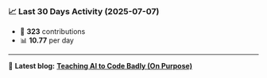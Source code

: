 <!--START_STATS-->
### 📈 Last 30 Days Activity (2025-07-07)  
- 🧮 **323** contributions  
- 📊 **10.77** per day
---
📝 **Latest blog:** [**Teaching AI to Code Badly (On Purpose)**](https://andriak.com/blog/badly-trained-ai)
<!--END_STATS-->
